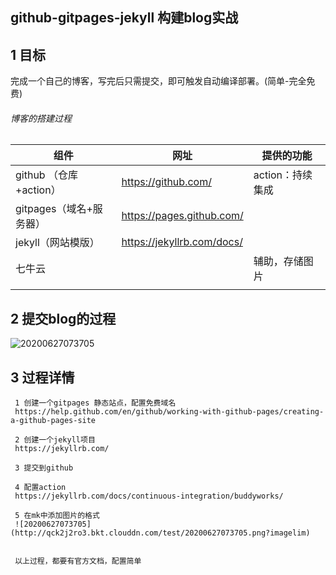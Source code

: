 ## github-gitpages-jekyll 构建blog实战



## 1 目标

完成一个自己的博客，写完后只需提交，即可触发自动编译部署。(简单-完全免费)



###### 博客的搭建过程

| 组件                    | 网址                       | 提供的功能       |
| ----------------------- | -------------------------- | ---------------- |
| github （仓库+action）  | https://github.com/        | action：持续集成 |
| gitpages（域名+服务器） | https://pages.github.com/  |                  |
| jekyll（网站模版）      | https://jekyllrb.com/docs/ |                  |
| 七牛云                  |                            | 辅助，存储图片   |
|                         |                            |                  |



## 2 提交blog的过程



![20200627073705](http://qck2j2ro3.bkt.clouddn.com/test/20200627073705.png?imagelim)



## 3 过程详情

```
 1 创建一个gitpages 静态站点，配置免费域名
 https://help.github.com/en/github/working-with-github-pages/creating-a-github-pages-site
 
 2 创建一个jekyll项目
 https://jekyllrb.com/ 
 
 3 提交到github
 
 4 配置action
 https://jekyllrb.com/docs/continuous-integration/buddyworks/
 
 5 在mk中添加图片的格式
 ![20200627073705](http://qck2j2ro3.bkt.clouddn.com/test/20200627073705.png?imagelim)
 
 
 以上过程，都要有官方文档，配置简单
```

